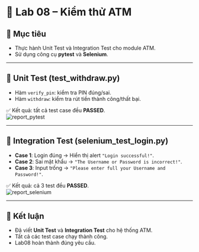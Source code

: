 # 🏧 Lab 08 – Kiểm thử ATM

## 🎯 Mục tiêu
- Thực hành Unit Test và Integration Test cho module ATM.  
- Sử dụng công cụ **pytest** và **Selenium**.  

---

## 🔹 Unit Test (test_withdraw.py)
- Hàm `verify_pin`: kiểm tra PIN đúng/sai.  
- Hàm `withdraw`: kiểm tra rút tiền thành công/thất bại.  

✅ Kết quả: tất cả test case đều **PASSED**.  
![report_pytest](./report_pytest.png)

---

## 🔹 Integration Test (selenium_test_login.py)
- **Case 1**: Login đúng → Hiển thị alert `"Login successful!"`.  
- **Case 2**: Sai mật khẩu → `"The Username or Password is incorrect!"`.  
- **Case 3**: Input trống → `"Please enter full your Username and Password!"`.  

✅ Kết quả: cả 3 test đều **PASSED**.  
![report_selenium](./report_selenium.png)

---

## 📌 Kết luận
- Đã viết **Unit Test** và **Integration Test** cho hệ thống ATM.  
- Tất cả các test case chạy thành công.  
- Lab08 hoàn thành đúng yêu cầu.  
